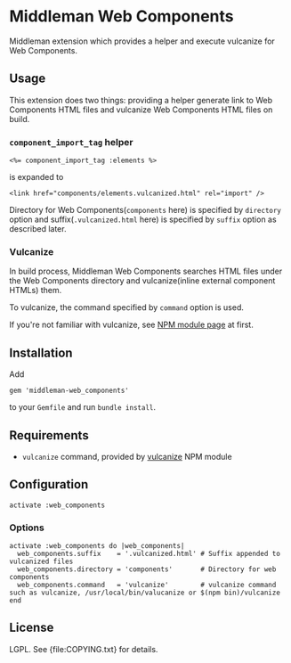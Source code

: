 Middleman Web Components
========================

Middleman extension which provides a helper and execute vulcanize for Web Components.

Usage
-----

This extension does two things: providing a helper generate link to Web Components HTML files and vulcanize Web Components HTML files on build.

### `component_import_tag` helper ###

    <%= component_import_tag :elements %>

is expanded to

    <link href="components/elements.vulcanized.html" rel="import" />

Directory for Web Components(`components` here) is specified by `directory` option and suffix(`.vulcanized.html` here) is specified by `suffix` option as described later.

### Vulcanize ###

In build process, Middleman Web Components searches HTML files under the Web Components directory and vulcanize(inline external component HTMLs) them.

To vulcanize, the command specified by `command` option is used.

If you're not familiar with vulcanize, see [NPM module page][vulcanize] at first.

Installation
------------

Add

    gem 'middleman-web_components'

to your `Gemfile` and run `bundle install`.

Requirements
------------

* `vulcanize` command, provided by [vulcanize][] NPM module

Configuration
-------------

    activate :web_components

### Options ###

    activate :web_components do |web_components|
      web_components.suffix    = '.vulcanized.html' # Suffix appended to vulcanized files
      web_components.directory = 'components'       # Directory for web components
      web_components.command   = 'vulcanize'        # vulcanize command such as vulcanize, /usr/local/bin/valucanize or $(npm bin)/vulcanize
    end

License
-------

LGPL. See {file:COPYING.txt} for details.

[vulcanize]: https://www.npmjs.com/package/vulcanize
